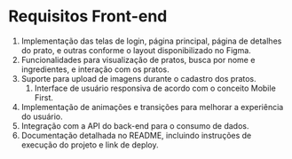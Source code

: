 # Requisitos Front-end
1. Implementação das telas de login, página principal, página de detalhes do prato, e outras conforme o layout disponibilizado no Figma.
2. Funcionalidades para visualização de pratos, busca por nome e ingredientes, e interação com os pratos.
3. Suporte para upload de imagens durante o cadastro dos pratos.
    1. Interface de usuário responsiva de acordo com o conceito Mobile First.
4. Implementação de animações e transições para melhorar a experiência do usuário.
5. Integração com a API do back-end para o consumo de dados.
6. Documentação detalhada no README, incluindo instruções de execução do projeto e link de deploy.